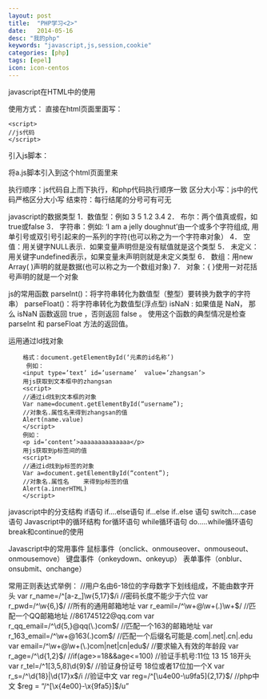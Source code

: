 ```yaml
---
layout: post
title:  "PHP学习<2>"
date:   2014-05-16
desc: "我的php"
keywords: "javascript,js,session,cookie"
categories: [php]
tags: [epel]
icon: icon-centos
---
```


javascript在HTML中的使用

使用方式：
直接在html页面里面写：
```
<script>
//js代码
</script>
```
引入js脚本：
<script src=’a.js’></script>将a.js脚本引入到这个html页面里来

执行顺序：js代码自上而下执行，和php代码执行顺序一致
  区分大小写：js中的代码严格区分大小写
  结束符：每行结尾的分号可有可无

javascript的数据类型
  1．数值型：例如 3  5  1.2  3.4
  2． 布尔：两个值真或假，如true或false
  3． 字符串：例如: ‘I am a jelly doughnut’由一个或多个字符组成,
   用单引号或双引号引起来的一系列的字符(也可以称之为一个字符串对象）
  4． 空值：用关键字NULL表示．如果变量声明但是没有赋值就是这个类型
  5． 未定义：用关键字undefined表示，如果变量未声明则就是未定义类型
  6． 数组：用new Array( )声明的就是数据(也可以称之为一个数组对象)
  7． 对象：{ }使用一对花括号声明的就是一个对象

js的常用函数
    parseInt()：将字符串转化为数值型（整型）要转换为数字的字符串）
    parseFloat()：将字符串转化为数值型(浮点型)
    isNaN : 如果值是 NaN， 那么 isNaN 函数返回 true ，否则返回 false 。 使用这个函数的典型情况是检查parseInt 和 parseFloat 方法的返回值。

运用通过Id找对象

```
    格式：document.getElementById(‘元素的id名称’)
     例如：
    <input type=’text’ id=’username’  value=’zhangsan’>
    用js获取到文本框中的zhangsan
    <script>
    //通过id找到文本框的对象
    Var name=document.getElementById(“username”);
    //对象名.属性名来得到zhangsan的值
    Alert(name.value)
    </script>
    例如：
    <p id=’content’>aaaaaaaaaaaaaa</p>
    用js获取到p标签间的值
    <script>
    //通过id找到p标签的对象
    Var a=document.getElementById(“content”);
    //对象名.属性名    来得到p标签的值
    Alert(a.innerHTML)
    </script>
```

 javascript中的分支结构
  if语句
  if....else语句
  if...else if..else 语句
  switch....case 语句
 Javascript中的循环结构
  for循环语句
  while循环语句
  do.....while循环语句
  break和continue的使用

Javascript中的常用事件
  鼠标事件（onclick、onmouseover、onmouseout、onmousemove）
  键盘事件（onkeydown、onkeyup）
  表单事件（onblur、onsubmit、onchange）

常用正则表达式举例：
    //用户名由6-18位的字母数字下划线组成，不能由数字开头
    var r_name=/^[a-z_]\w{5,17}$/i
    //密码长度不能少于六位
    var r_pwd=/^\w{6,}$/
    //所有的通用邮箱地址
    var r_eamil=/^\w+@\w+(\.)\w+$/
    //匹配一个QQ邮箱地址
    //861745122@qq.com
    var r_qq_email=/^\d{5,}@qq(\.)com$/
    //匹配一个163的邮箱地址
    var r_163_email=/^\w+@163(\.)com$/
    //匹配一个后缀名可能是.com|.net|.cn|.edu
    var email=/^\w+@\w+(\.)com|net|cn|edu$/
    //要求输入有效的年龄段
    var r_age=/^\d{1,2}$/
    //if(age>=18&&age<=100)
    //验证手机号:11位  13 15 18开头
    var r_tel=/^1[3,5,8]\d{9}$/
    //验证身份证号  18位或者17位加一个X
    var r_s=/^\d{18}|\d{17}x$/i
    //验证中文
    var reg=/^[\u4e00-\u9fa5]{2,17}$/
    //php中文
    $reg = “/^[\x{4e00}-\x{9fa5}]$/u”